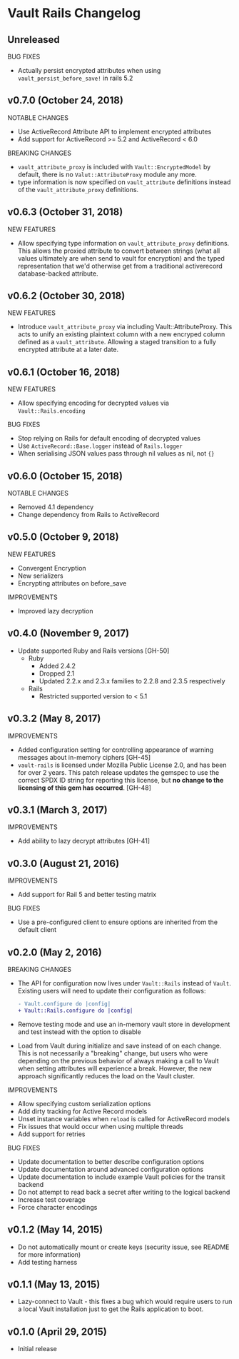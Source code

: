 # Vault Rails Changelog

## Unreleased

BUG FIXES
- Actually persist encrypted attributes when using
  `vault_persist_before_save!` in rails 5.2

## v0.7.0 (October 24, 2018)

NOTABLE CHANGES
 - Use ActiveRecord Attribute API to implement encrypted attributes
 - Add support for ActiveRecord >= 5.2 and ActiveRecord < 6.0

BREAKING CHANGES
 - `vault_attribute_proxy` is included with `Vault::EncryptedModel` by
   default, there is no `Valut::AttributeProxy` module any more.
 - type information is now specified on `vault_attribute` definitions
   instead of the `vault_attribute_proxy` definitions.

## v0.6.3 (October 31, 2018)

NEW FEATURES
- Allow specifying type information on `vault_attribute_proxy` definitions.
  This allows the proxied attribute to convert between strings (what all
  values ultimately are when send to vault for encryption) and the typed
  representation that we'd otherwise get from a traditional activerecord
  database-backed attribute.

## v0.6.2 (October 30, 2018)

NEW FEATURES
- Introduce `vault_attribute_proxy` via including Vault::AttributeProxy.
  This acts to unify an existing plaintext column with a new encryped
  column defined as a `vault_attribute`.  Allowing a staged transition to
  a fully encrypted attribute at a later date.

## v0.6.1 (October 16, 2018)

NEW FEATURES
- Allow specifying encoding for decrypted values via `Vault::Rails.encoding`

BUG FIXES
- Stop relying on Rails for default encoding of decrypted values
- Use `ActiveRecord::Base.logger` instead of `Rails.logger`
- When serialising JSON values pass through nil values as nil, not `{}`

## v0.6.0 (October 15, 2018)

NOTABLE CHANGES

- Removed 4.1 dependency
- Change dependency from Rails to ActiveRecord

## v0.5.0 (October 9, 2018)
NEW FEATURES
- Convergent Encryption
- New serializers
- Encrypting attributes on before_save

IMPROVEMENTS
- Improved lazy decryption

## v0.4.0 (November 9, 2017)
- Update supported Ruby and Rails versions [GH-50]
  - Ruby
    - Added 2.4.2
    - Dropped 2.1
    - Updated 2.2.x and 2.3.x families to 2.2.8 and 2.3.5 respectively
  - Rails
    - Restricted supported version to < 5.1

## v0.3.2 (May 8, 2017)

IMPROVEMENTS

- Added configuration setting for controlling appearance of warning messages about in-memory ciphers [GH-45]
- `vault-rails` is licensed under Mozilla Public License 2.0, and has been for over 2 years. This patch release updates the gemspec to use the correct SPDX ID string for reporting this license, but **no change to the licensing of this gem has occurred**. [GH-48]

## v0.3.1 (March 3, 2017)

IMPROVEMENTS

- Add ability to lazy decrypt attributes [GH-41]

## v0.3.0 (August 21, 2016)

IMPROVEMENTS

- Add support for Rail 5 and better testing matrix

BUG FIXES

- Use a pre-configured client to ensure options are inherited from the
  default client

## v0.2.0 (May 2, 2016)

BREAKING CHANGES
- The API for configuration now lives under `Vault::Rails` instead of `Vault`.
  Existing users will need to update their configuration as follows:

  ```diff
  - Vault.configure do |config|
  + Vault::Rails.configure do |config|
  ```
- Remove testing mode and use an in-memory vault store in development and test
  instead with the option to disable
- Load from Vault during initialize and save instead of on each change. This is
  not necessarily a "breaking" change, but users who were depending on the
  previous behavior of always making a call to Vault when setting attributes
  will experience a break. However, the new approach significantly reduces the
  load on the Vault cluster.

IMPROVEMENTS

- Allow specifying custom serialization options
- Add dirty tracking for Active Record models
- Unset instance variables when `reload` is called for ActiveRecord models
- Fix issues that would occur when using multiple threads
- Add support for retries

BUG FIXES

- Update documentation to better describe configuration options
- Update documentation around advanced configuration options
- Update documentation to include example Vault policies for the transit backend
- Do not attempt to read back a secret after writing to the logical backend
- Increase test coverage
- Force character encodings

## v0.1.2 (May 14, 2015)

- Do not automatically mount or create keys (security issue, see README for
  more information)
- Add testing harness

## v0.1.1 (May 13, 2015)

- Lazy-connect to Vault - this fixes a bug which would require users to run a
  local Vault installation just to get the Rails application to boot.

## v0.1.0 (April 29, 2015)

- Initial release
